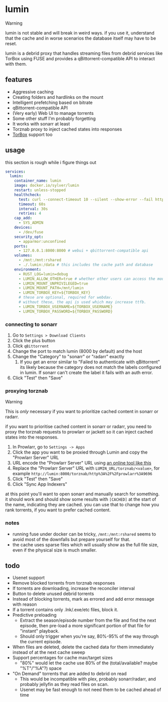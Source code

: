 # lumin

> [!WARNING]
> lumin is not stable and will break in weird ways. if you use it, understand that the cache and in worse scenarios the database itself may have to be reset.
 
lumin is a debrid proxy that handles streaming files from debrid services like TorBox using FUSE and provides a qBittorrent-compatible API to interact with them.

## features

- Aggressive caching
- Creating folders and hardlinks on the mount
- Intelligent prefetching based on bitrate
- qBittorrent-compatible API
- (Very early) Web UI to manage torrents
- Some other stuff I'm probably forgetting
- It works with sonarr at least
- Torznab proxy to inject cached states into responses
- [TorBox](https://torbox.app) support too

## usage

this section is rough while i figure things out

```yml
services:
  lumin:
    container_name: lumin
    image: docker.io/sylver/lumin
    restart: unless-stopped
    healthcheck:
      test: curl --connect-timeout 10 --silent --show-error --fail http://localhost:8000/trpc/get_torrents
      timeout: 60s
      interval: 30s
      retries: 4
    cap_add:
      - SYS_ADMIN
    devices:
      - /dev/fuse
    security_opt:
      - apparmor:unconfined
    ports:
      - 127.0.0.1:8000:8000 # webui + qbittorrent-compatible api
    volumes:
      - /mnt:/mnt:rshared
      - ./.lumin:/data # this includes the cache path and database
    environment:
      - RUST_LOG=lumin=debug
      - LUMIN_ALLOW_OTHER=true # whether other users can access the mount
      - LUMIN_MOUNT_UNPRIVILEGED=true
      - LUMIN_MOUNT_PATH=/mnt/lumin
      - LUMIN_TORBOX_KEY=${TORBOX_KEY}
      # these are optional, required for webdav.
      # without these, the api is used which may increase ttfb.
      - LUMIN_TORBOX_USERNAME=${TORBOX_USERNAME}
      - LUMIN_TORBOX_PASSWORD=${TORBOX_PASSWORD}
```

### connecting to sonarr

1. Go to `Settings > Download Clients`
2. Click the plus button
3. Click `qBittorrent`
4. Change the port to match lumin (8000 by default) and the host
5. Change the "Category" to "sonarr" or "radarr" exactly
   1. If you get an error similar to "Failed to authenticate with qBittorrent" its likely because the category does not match the labels configured in lumin. If sonarr can't create the label it fails with an auth error.
6. Click "Test" then "Save"

### proxying torznab

> [!WARNING]
> This is *only* necessary if you want to prioritize cached content in sonarr or radarr.

if you want to prioritise cached content in sonarr or radarr, you need to proxy the torznab requests to prowlarr or jackett so it can inject cached states into the responses.

1. In Prowlarr, go to `Settings -> Apps`
2. Click the app you want to be proxied through Lumin and copy the "Prowlarr Server" URL
3. URL encode the "Prowlarr Server" URL using [an online tool like this](https://www.urlencoder.org/)
4. Replace the "Prowlarr Server" URL with `LUMIN_URL/torznab/<value>`, for example `http://lumin:8000/torznab/http%3A%2F%2Fprowlarr%3A9696`
5. Click "Test" then "Save" 
6. Click "Sync App Indexers"

at this point you'll want to open sonarr and manually search for something. it should work and should show some results with `[CACHED]` at the start of the name, indicating they are cached. you can use that to change how you rank torrents, if you want to prefer cached content.

### notes

- running fuse under docker can be tricky, `/mnt:/mnt:rshared` seems to avoid most of the downfalls but prepare yourself for that.
- the cache uses sparse files which will usually show as the full file size, even if the physical size is much smaller.

## todo

- Usenet support
- Remove blocked torrents from torznab responses
- If torrents are downloading, increase the reconciler interval
- Button to delete unused debrid torrents
- Instead of blocking torrents, mark as errored and add error message with reason
- If a torrent contains only .lnk/.exe/etc files, block it.
- Predictive preloading
  - Extract the season/episode number from the file and find the next episode, then pre-load a more significant portion of that file for "instant" playback.
  - Should only trigger when you're say, 80%-95% of the way through the current episode.
- When files are deleted, delete the cached data for them immediately instead of at the next cache sweep
- Support percentages for cache max/target sizes
  - "80%" would let the cache use 80% of the (total/available? maybe "%T"/"%A"?) space
- "On Demand" torrents that are added to debrid on read
  - This would be incompatible with plex, probably sonarr/radarr, and probably jellyfin as they read files on scan.
  - Usenet may be fast enough to not need them to be cached ahead of time